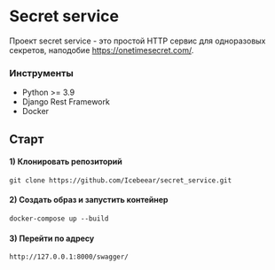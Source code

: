 # Secret service 

Проект secret service - это простой HTTP сервис для одноразовых секретов, наподобие https://onetimesecret.com/.

### Инструменты

- Python >= 3.9
- Django Rest Framework
- Docker

## Старт
#### 1) Клонировать репозиторий 

    git clone https://github.com/Icebeear/secret_service.git


#### 2) Создать образ и запустить контейнер

    docker-compose up --build

#### 3) Перейти по адресу

    http://127.0.0.1:8000/swagger/